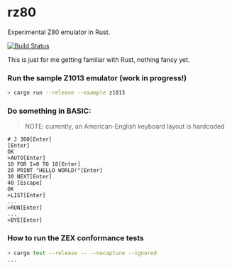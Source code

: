# rz80
Experimental Z80 emulator in Rust.

[![Build Status](https://travis-ci.org/floooh/rz80.svg?branch=master)](https://travis-ci.org/floooh/rz80)

This is just for me getting familiar with Rust, nothing fancy yet.

### Run the sample Z1013 emulator (work in progress!)

```bash
> cargo run --release --example z1013
```

### Do something in BASIC:

> NOTE: currently, an American-English keyboard layout is hardcoded

```
# J 300[Enter]
[Enter]
OK
>AUTO[Enter]
10 FOR I=0 TO 10[Enter]
20 PRINT "HELLO WORLD!"[Enter]
30 NEXT[Enter]
40 [Escape]
OK
>LIST[Enter]
...
>RUN[Enter]
...
>BYE[Enter]
```

### How to run the ZEX conformance tests

```bash
> cargo test --release -- --nocapture --ignored
...
```
